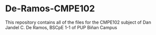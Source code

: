 # De-Ramos-CMPE102

This repository contains all of the files for the CMPE102 subject of Dan Jandel C. De Ramos, BSCpE 1-1 of PUP Biñan Campus
